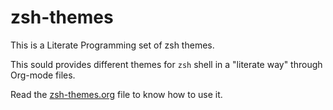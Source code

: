 # zsh-themes

This is a Literate Programming set of zsh themes.

This sould provides different themes for ```zsh```
shell in a "literate way" through Org-mode files.

Read the [zsh-themes.org](./zsh-themes.org) file to know how to use it.
